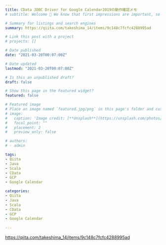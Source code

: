 ```yaml
---
title: CData JDBC Driver for Google Calendar2019の動作確認メモ
# subtitle: Welcome 👋 We know that first impressions are important, so we've populated your new site with some initial content to help you get familiar with everything in no time.

# Summary for listings and search engines
summary: https://qiita.com/takeshima_14/items/9c148c7fcfc4288995ad

# Link this post with a project
# projects: []

# Date published
date: "2021-03-20T00:07:00Z"

# Date updated
lastmod: "2021-03-20T00:07:00Z"

# Is this an unpublished draft?
draft: false

# Show this page in the Featured widget?
featured: false

# Featured image
# Place an image named `featured.jpg/png` in this page's folder and customize its options here.
# image:
#   caption: 'Image credit: [**Unsplash**](https://unsplash.com/photos/CpkOjOcXdUY)'
#   focal_point: ""
#   placement: 2
#   preview_only: false

# authors:
# - admin

tags:
- Qiita
- Java
- Scala
- CData
- GCP
- Google Calendar

categories:
- Qiita
- Java
- Scala
- CData
- GCP
- Google Calendar
  
---
```


https://qiita.com/takeshima_14/items/9c148c7fcfc4288995ad
